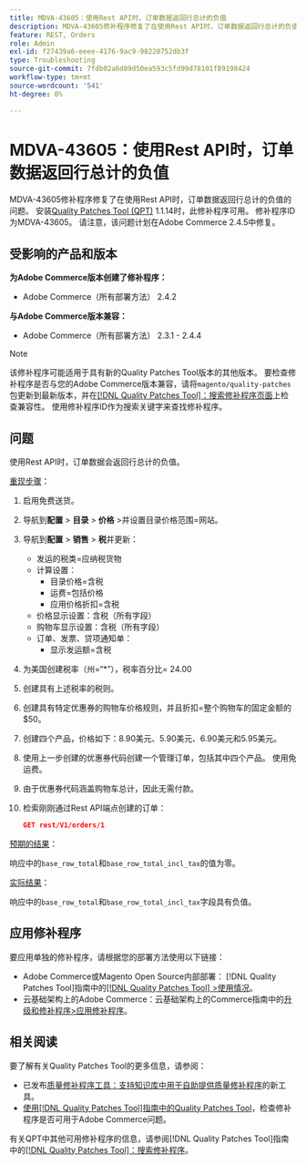 ```yaml
---
title: MDVA-43605：使用Rest API时，订单数据返回行总计的负值
description: MDVA-43605修补程序修复了在使用Rest API时，订单数据返回行总计的负值的问题。 安装[Quality Patches Tool (QPT)](https://experienceleague.adobe.com/zh-hans/docs/commerce-operations/tools/quality-patches-tool/quality-patches-tool-to-self-serve-quality-patches) 1.1.14后，即可使用此修补程序。 修补程序ID为MDVA-43605。 请注意，该问题计划在Adobe Commerce 2.4.5中修复。
feature: REST, Orders
role: Admin
exl-id: f27439a6-eeee-4176-9ac9-98220752db3f
type: Troubleshooting
source-git-commit: 7fdb02a6d89d50ea593c5fd99d78101f89198424
workflow-type: tm+mt
source-wordcount: '541'
ht-degree: 0%

---
```


# MDVA-43605：使用Rest API时，订单数据返回行总计的负值

MDVA-43605修补程序修复了在使用Rest API时，订单数据返回行总计的负值的问题。 安装[Quality Patches Tool (QPT)](https://experienceleague.adobe.com/zh-hans/docs/commerce-operations/tools/quality-patches-tool/quality-patches-tool-to-self-serve-quality-patches) 1.1.14时，此修补程序可用。 修补程序ID为MDVA-43605。 请注意，该问题计划在Adobe Commerce 2.4.5中修复。

## 受影响的产品和版本

**为Adobe Commerce版本创建了修补程序：**

* Adobe Commerce（所有部署方法） 2.4.2

**与Adobe Commerce版本兼容：**

* Adobe Commerce（所有部署方法） 2.3.1 - 2.4.4

>[!NOTE]
>
>该修补程序可能适用于具有新的Quality Patches Tool版本的其他版本。 要检查修补程序是否与您的Adobe Commerce版本兼容，请将`magento/quality-patches`包更新到最新版本，并在[[!DNL Quality Patches Tool]：搜索修补程序页面](https://experienceleague.adobe.com/zh-hans/docs/commerce-operations/tools/quality-patches-tool/quality-patches-tool-to-self-serve-quality-patches)上检查兼容性。 使用修补程序ID作为搜索关键字来查找修补程序。

## 问题

使用Rest API时，订单数据会返回行总计的负值。

<u>重现步骤</u>：

1. 启用免费送货。
1. 导航到&#x200B;**配置** > **目录** > **价格** >并设置目录价格范围=网站。
1. 导航到&#x200B;**配置** > **销售** > **税**&#x200B;并更新：
   * 发运的税类=应纳税货物
   * 计算设置：
      * 目录价格=含税
      * 运费=包括价格
      * 应用价格折扣=含税
   * 价格显示设置：含税（所有字段）
   * 购物车显示设置：含税（所有字段）
   * 订单、发票、贷项通知单：
      * 显示发运额=含税
1. 为美国创建税率（州=“*”），税率百分比= 24.00
1. 创建具有上述税率的税则。
1. 创建具有特定优惠券的购物车价格规则，并且折扣=整个购物车的固定金额的$50。
1. 创建四个产品，价格如下：8.90美元、5.90美元、6.90美元和5.95美元。
1. 使用上一步创建的优惠券代码创建一个管理订单，包括其中四个产品。 使用免运费。
1. 由于优惠券代码涵盖购物车总计，因此无需付款。
1. 检索刚刚通过Rest API端点创建的订单：

   ```json
   GET rest/V1/orders/1
   ```

<u>预期的结果</u>：

响应中的`base_row_total`和`base_row_total_incl_tax`的值为零。

<u>实际结果</u>：

响应中的`base_row_total`和`base_row_total_incl_tax`字段具有负值。

## 应用修补程序

要应用单独的修补程序，请根据您的部署方法使用以下链接：

* Adobe Commerce或Magento Open Source内部部署： [!DNL Quality Patches Tool]指南中的[[!DNL Quality Patches Tool] >使用情况](/help/tools/quality-patches-tool/usage.md)。
* 云基础架构上的Adobe Commerce：云基础架构上的Commerce指南中的[升级和修补程序>应用修补程序](https://experienceleague.adobe.com/docs/commerce-cloud-service/user-guide/develop/upgrade/apply-patches.html?lang=zh-Hans)。

## 相关阅读

要了解有关Quality Patches Tool的更多信息，请参阅：

* 已发布[质量修补程序工具：支持知识库中用于自助提供质量修补程序](https://experienceleague.adobe.com/zh-hans/docs/commerce-operations/tools/quality-patches-tool/quality-patches-tool-to-self-serve-quality-patches)的新工具。
* [使用[!DNL Quality Patches Tool]指南中的Quality Patches Tool](/help/tools/quality-patches-tool/patches-available-in-qpt/check-patch-for-magento-issue-with-magento-quality-patches.md)，检查修补程序是否可用于Adobe Commerce问题。

有关QPT中其他可用修补程序的信息，请参阅[!DNL Quality Patches Tool]指南中的[[!DNL Quality Patches Tool]：搜索修补程序](https://experienceleague.adobe.com/tools/commerce-quality-patches/index.html?lang=zh-Hans)。

